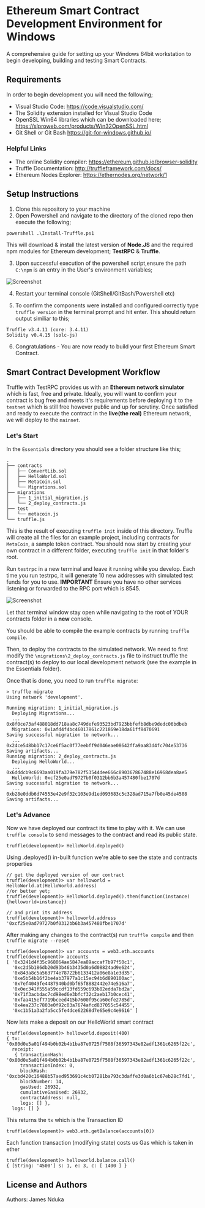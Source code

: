 # Ethereum Smart Contract Development Environment for Windows

A comprehensive guide for setting up your Windows 64bit workstation to begin developing, building and testing Smart Contracts.

## Requirements
In order to begin development you will need the following;

* Visual Studio Code: https://code.visualstudio.com/ 
* The Solidity extension installed for Visual Studio Code
* OpenSSL Win64 libraries which can be downloaded here; https://slproweb.com/products/Win32OpenSSL.html
* Git Shell or Git Bash https://git-for-windows.github.io/ 

### Helpful Links
* The online Solidity compiler: https://ethereum.github.io/browser-solidity
* Truffle Documentation: http://truffleframework.com/docs/ 
* Ethereum Nodes Explorer: https://ethernodes.org/network/1

## Setup Instructions
1. Clone this repository to your machine
2. Open Powershell and navigate to the directory of the cloned repo then execute the following;
```
powershell .\Install-Truffle.ps1 
```
This will download & install the latest version of **Node.JS** and the required npm modules for Ethereum development; **TestRPC** & **Truffle**.

3. Upon successful execution of the powershell script,ensure the path ```C:\npm``` is an entry in the User's environment variables;

![Screenshot](img001.png)

4. Restart your terminal console (GitShell/GitBash/Powershell etc)

5. To confirm the components were installed and configured correctly type ```truffle version``` in the terminal prompt and hit enter. This should return output similiar to this;
```
Truffle v3.4.11 (core: 3.4.11)
Solidity v0.4.15 (solc-js)
```
6. Congratulations - You are now ready to build your first Ethereum Smart Contract.

## Smart Contract Development Workflow
Truffle with TestRPC provides us with an **Ethereum network simulator** which is fast, free and private. Ideally, you will want to confirm your contract is bug free and meets it's requirements before deploying it to the ```testnet``` which is still free however public and up for scrutiny. Once satisfied and ready to execute the contract in the **live(the real)** Ethereum network, we will deploy to the ```mainnet```.

### Let's Start
In the ```Essentials``` directory you should see a folder structure like this;

```
.
├── contracts
│   ├── ConvertLib.sol
│   ├── HelloWorld.sol
│   ├── MetaCoin.sol
│   └── Migrations.sol
├── migrations
│   ├── 1_initial_migration.js
│   └── 2_deploy_contracts.js
├── test
│   └── metacoin.js
└── truffle.js
```

This is the result of executing ```truffle init``` inside of this directory. Truffle will create all the files for an example project, including contracts for ```MetaCoin```, a sample token contract. You should now start by creating your own contract in a different folder, executing ```truffle init``` in that folder's root.

Run ```testrpc``` in a new terminal and leave it running while you develop. Each time you run testrpc, it will generate 10 new addresses with simulated test funds for you to use. **IMPORTANT** Ensure you have no other services listening or forwarded to the RPC port which is 8545.

![Screenshot](img002.png)

Let that terminal window stay open while navigating to the root of YOUR contracts folder in a **new** console.

You should be able to compile the example contracts by running ```truffle compile```. 

Then, to deploy the contracts to the simulated network. We need to first modify the ```\migrations\2_deploy_contracts.js``` file to instruct truffle the contract(s) to deploy to our local development network (see the example in the Essentials folder).

Once that is done, you need to run ```truffle migrate```:

```
> truffle migrate
Using network 'development'.

Running migration: 1_initial_migration.js
  Deploying Migrations...
  ... 0x8f0ce73af488018dd718aa8c749defe93523bd7923bbfefb8dbe9dedc06bdbeb
  Migrations: 0x1afd4f4bc46017861c221869e18da61ff8470691
Saving successful migration to network...
  ... 0x24ce548bb17c17ce6f5ac0f77eebff9d046eae08642ffa9aa83d4fc704e53736
Saving artifacts...
Running migration: 2_deploy_contracts.js
  Deploying HelloWorld...
  ... 0x6dddcb9c6693aa019fa379e782f53544dee666c890367867488e16968dea8ae5
  HelloWorld: 0xcf25e0ad79727b0f0312bb6b3a457480fbe1707d
Saving successful migration to network...
  ... 0xb28e0ddb6d74553e42e9f32c103e9d1ed093683c5c328ad715a7fb0e45de4508
Saving artifacts...
```

### Let's Advance
Now we have deployed our contract its time to play with it. We can use ```truffle console``` to send messages to the contract and read its public state.

```
truffle(development)> HelloWorld.deployed()
```
Using .deployed() in-built function we're able to see the state and contracts properties

```
// get the deployed version of our contract
truffle(development)> var helloworld = HelloWorld.at(HelloWorld.address)
//or better yet;
truffle(development)> HelloWorld.deployed().then(function(instance){helloworld=instance})

// and print its address
truffle(development)> helloworld.address
'0xcf25e0ad79727b0f0312bb6b3a457480fbe1707d'
```

After making any changes to the contract(s) run ```truffle compile``` and then ```truffle migrate --reset```

```
truffle(development)> var accounts = web3.eth.accounts
truffle(development)> accounts
[ '0x3241d4f35c968064ae5847ea89accaf7b97f50c1',
  '0xc2d5b186db20d93b46b3435d0a6d08824ad9e624',
  '0x843a8c5a563774e78722b6133412a06e8a1e3d35',
  '0xe5b54b16f2be4ab37977a1c15ec94b6d890100ac',
  '0x7ef4049fe4487940bd0bf65f8882442e74e516a7',
  '0x0ec341f555a59ccdf13fd559c693b82edda7bd2a',
  '0x71f3acbdac7cd98ed6e3bfcf32c2aeb17b0cec41',
  '0xfaa415ef7719bceed415b7600f95ca60efe2785d',
  '0x4ea237c7803e0f92c03a7674afcd837055c54455',
  '0xc1b51a3a2fa5cc5fe4dce62268d7e65e9c4e9616' ]
```

Now lets make a deposit on our HelloWorld smart contract
```
truffle(development)> helloworld.deposit(400)
{ tx: '0x80d0e5a01f494b0b02b4b1ba87e0725f7508f36597343e82adf1361c6265f22c',                 
  receipt:                                                                                  
   { transactionHash: '0x80d0e5a01f494b0b02b4b1ba87e0725f7508f36597343e82adf1361c6265f22c', 
     transactionIndex: 0,                                                                   
     blockHash: '0xcbd420c16488b57aed953691c4cb07281ba793c3daffe3d0a6b1c67eb28c7fd1',       
     blockNumber: 14,                                                                       
     gasUsed: 26932,                                                                        
     cumulativeGasUsed: 26932,                                                              
     contractAddress: null,                                                                 
     logs: [] },                                                                            
  logs: [] } 
```

This returns the ```tx``` which is the Transaction ID    

```
truffle(development)> web3.eth.getBalance(accounts[0])
```
Each function transaction (modifying state) costs us Gas which is taken in ether      

```
truffle(development)> helloworld.balance.call()
{ [String: '4500'] s: 1, e: 3, c: [ 1400 ] }
```

## License and Authors

Authors: James Nduka 